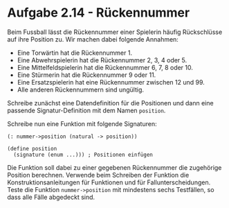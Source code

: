 # Aufgabe 2.14 - Rückennummer

Beim Fussball lässt die Rückennummer einer Spielerin häufig Rückschlüsse auf ihre Position zu.
Wir machen dabei folgende Annahmen:

- Eine Torwärtin hat die Rückennummer 1.
- Eine Abwehrspielerin hat die Rückennummer 2, 3, 4 oder 5.
- Eine Mittelfeldspielerin hat die Rückennummer 6, 7, 8 oder 10.
- Eine Stürmerin hat die Rückennummer 9 oder 11.
- Eine Ersatzspielerin hat eine Rückennummer zwischen 12 und 99.
- Alle anderen Rückennummern sind ungültig.

Schreibe zunächst eine Datendefinition für die Positionen und dann eine passende Signatur-Definition mit dem Namen `position`.

Schreibe nun eine Funktion mit folgende Signaturen:

```racket
(: nummer->position (natural -> position))

(define position
  (signature (enum ...))) ; Positionen einfügen
```

Die Funktion soll dabei zu einer gegebenen Rückennummer die zugehörige Position berechnen.
Verwende beim Schreiben der Funktion die Konstruktionsanleitungen für Funktionen und für Fallunterscheidungen. Teste die Funktion `nummer->position` mit mindestens sechs Testfällen, so dass alle Fälle abgedeckt sind.
